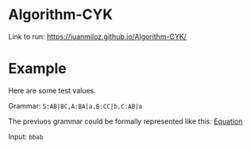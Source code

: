 # Algorithm-CYK
Link to run: https://juanmiloz.github.io/Algorithm-CYK/

# Example
Here are some test values.

Grammar:
```S:AB|BC,A:BA|a,B:CC|b,C:AB|a```

The previuos grammar could be formally represented like this: 
[Equation](https://latex.codecogs.com/png.image?%5Cdpi%7B110%7D%5C%5CS%20%5Crightarrow%20AB%20%5Cspace%20%7C%20%5Cspace%20BC%20%5C%5CA%20%5Crightarrow%20BA%20%5Cspace%20%7C%20%5Cspace%20a%20%5C%5CB%20%5Crightarrow%20CC%20%5Cspace%20%7C%20%5Cspace%20b%20%5C%5CC%20%5Crightarrow%20AB%20%5Cspace%20%7C%20%5Cspace%20a%20%5C%5C)

Input: 
```bbab```